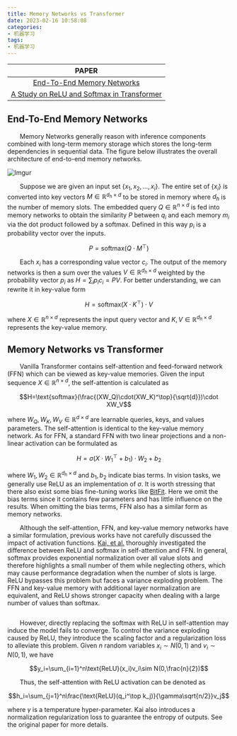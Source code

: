 ```yaml
---
title: Memory Networks vs Transformer
date: 2023-02-16 10:58:08
categories:
- 机器学习
tags:
- 机器学习
---
```


|PAPER
|:-:
|<a href="https://arxiv.org/abs/1503.08895v5">End-To-End Memory Networks</a>
|<a href="https://arxiv.org/abs/2302.06461">A Study on ReLU and Softmax in Transformer</a>

## End-To-End Memory Networks
&emsp;&emsp;Memory Networks generally reason with inference components combined with long-term memory storage which stores the long-term dependencies in sequential data. The figure below illustrates the overall architecture of end-to-end memory networks.

![Imgur](https://i.imgur.com/7UUY27n.png)

&emsp;&emsp;Suppose we are given an input set $\{x_1,x_2,\dots,x_i\}$. The entire set of $\{x_i\}$ is converted into key vectors $M\in\mathbb{R}^{d_h\times d}$ to be stored in memory where $d_h$ is the number of memory slots. The embedded query $Q\in\mathbb{R}^{n\times d}$ is fed into memory networks to obtain the similarity $P$ between $q_i$ and each memory $m_i$ via the dot product followed by a softmax. Defined in this way $p_i$ is a probability vector over the inputs.

$$P=\text{softmax}(Q\cdot M^\top)$$

&emsp;&emsp;Each $x_i$ has a corresponding value vector $c_i$. The output of the memory networks is then a sum over the values $V\in\mathbb{R}^{d_h\times d}$ weighted by the probability vector $p_i$ as $H=\sum_ip_ic_i=PV$. For better understanding, we can rewrite it in key-value form

$$H=\text{softmax}(X\cdot K^\top)\cdot V$$

where $X\in\mathbb{R}^{n\times d}$ represents the input query vector and $K,V\in\mathbb{R}^{d_h\times d}$ represents the key-value memory.

## Memory Networks vs Transformer
&emsp;&emsp;Vanilla Transformer contains self-attention and feed-forward network (FFN) which can be viewed as key-value memories. Given the input sequence $X\in\mathbb{R}^{n\times d}$, the self-attention is calculated as

$$H=\text{softmax}(\frac{(XW_Q)\cdot(XW_K)^\top}{\sqrt{d}})\cdot XW_V$$

where $W_Q,W_K,W_V\in\mathbb{R}^{d\times d}$ are learnable queries, keys, and values parameters. The self-attention is identical to the key-value memory network. As for FFN, a standard FFN with two linear projections and a non-linear activation can be formulated as

$$H=\sigma(X\cdot W_1^\top+b_1)\cdot W_2+b_2$$

where $W_1,W_2\in\mathbb{R}^{d_h\times d}$ and $b_1,b_2$ indicate bias terms. In vision tasks, we generally use ReLU as an implementation of $\sigma$. It is worth stressing that there also exist some bias fine-tuning works like [BitFit](https://arxiv.org/abs/2106.10199). Here we omit the bias terms since it contains few parameters and has little influence on the results. When omitting the bias terms, FFN also has a similar form as memory networks.

&emsp;&emsp;Although the self-attention, FFN, and key-value memory networks have a similar formulation, previous works have not carefully discussed the impact of activation functions. [Kai, et al.](https://arxiv.org/abs/2302.06461) thoroughly investigated the difference between ReLU and softmax in self-attention and FFN. In general, softmax provides exponential normalization over all value slots and therefore highlights a small number of them while neglecting others, which may cause performance degradation when the number of slots is large. ReLU bypasses this problem but faces a variance exploding problem. The FFN and key-value memory with additional layer normalization are equivalent, and ReLU shows stronger capacity when dealing with a large number of values than softmax.

![]()

&emsp;&emsp;However, directly replacing the softmax with ReLU in self-attention may induce the model fails to converge. To control the variance exploding caused by ReLU, they introduce the scaling factor and a regularization loss to alleviate this problem. Given $n$ random variables $x_i\sim N(0,1)$ and $v_i\sim N(0,1)$, we have

$$y_i=\sum_{i=1}^n\text{ReLU}(x_i)v_i\sim N(0,\frac{n}{2})$$

&emsp;&emsp;Thus, the self-attention with ReLU activation can be denoted as

$$h_i=\sum_{j=1}^n\frac{\text{ReLU}(q_i^\top k_j)}{\gamma\sqrt{n/2}}v_j$$

where $\gamma$ is a temperature hyper-parameter. Kai also introduces a normalization regularization loss to guarantee the entropy of outputs. See the original paper for more details.
